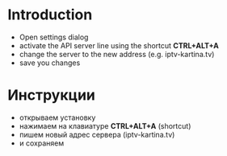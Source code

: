 # Introduction #
  * Open settings dialog
  * activate the API server line using the shortcut **CTRL+ALT+A**
  * change the server to the new address (e.g. iptv-kartina.tv)
  * save you changes

# Инструкции #
  * открываем установку
  * нажимаем на клавиатуре **CTRL+ALT+A** (shortcut)
  * пишем новый адрес сервера (iptv-kartina.tv)
  * и сохраняем